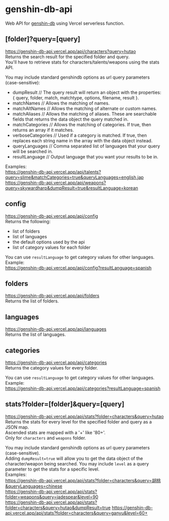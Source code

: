 # genshin-db-api
 
Web API for [genshin-db](https://www.npmjs.com/package/genshin-db) using Vercel serverless function.

## [folder]?query=[query]
https://genshin-db-api.vercel.app/api/characters?query=hutao  
Returns the search result for the specified folder and query.  
You'll have to retrieve stats for characters/talents/weapons using the stats API.

You may include standard genshindb options as url query parameters (case-sensitive):
- dumpResult // The query result will return an object with the properties: { query, folder, match, matchtype, options, filename, result }.
- matchNames // Allows the matching of names.
- matchAltNames // Allows the matching of alternate or custom names.
- matchAliases // Allows the matching of aliases. These are searchable fields that returns the data object the query matched in.
- matchCategories // Allows the matching of categories. If true, then returns an array if it matches.
- verboseCategories // Used if a category is matched. If true, then replaces each string name in the array with the data object instead.
- queryLanguages // Comma separated list of languages that your query will be searched in.
- resultLanguage // Output language that you want your results to be in.

Examples:  
https://genshin-db-api.vercel.app/api/talents?query=slime&matchCategories=true&queryLanguages=english,jap  
https://genshin-db-api.vercel.app/api/weapons?query=skywardharp&dumpResult=true&resultLanguage=korean

## config
https://genshin-db-api.vercel.app/api/config  
Returns the following:
- list of folders
- list of languages
- the default options used by the api
- list of category values for each folder

You can use `resultLanguage` to get category values for other languages.  
Example:  
https://genshin-db-api.vercel.app/api/config?resultLanguage=spanish  

## folders
https://genshin-db-api.vercel.app/api/folders  
Returns the list of folders.

## languages
https://genshin-db-api.vercel.app/api/languages  
Returns the list of languages.

## categories
https://genshin-db-api.vercel.app/api/categories  
Returns the category values for every folder.

You can use `resultLanguage` to get category values for other languages.  
Example:  
https://genshin-db-api.vercel.app/api/categories?resultLanguage=spanish  

## stats?folder=[folder]&query=[query]
https://genshin-db-api.vercel.app/api/stats?folder=characters&query=hutao  
Returns the stats for every level for the specified folder and query as a JSON map.  
Ascended stats are mapped with a '+' like '80+'.  
Only for `characters` and `weapons` folder.  

You may include standard genshindb options as url query parameters (case-sensitive).  
Adding `dumpResult=true` will allow you to get the data object of the character/weapon being searched.
You may include `level` as a query parameter to get the stats for a specific level.  
Examples:  
https://genshin-db-api.vercel.app/api/stats?folder=characters&query=胡桃&queryLanguages=chinese  
https://genshin-db-api.vercel.app/api/stats?folder=weapons&query=jadespear&level=90  
https://genshin-db-api.vercel.app/api/stats?folder=characters&query=hutao&dumpResult=true
https://genshin-db-api.vercel.app/api/stats?folder=characters&query=ganyu&level=60+  
